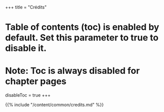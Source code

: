 +++
title = "Crédits"
# Table of contents (toc) is enabled by default. Set this parameter to true to disable it.
# Note: Toc is always disabled for chapter pages
disableToc = true
+++

{{% include "/content/common/credits.md" %}}
